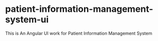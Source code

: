 # patient-information-management-system-ui
This is An Angular UI work for Patient Information Management System
